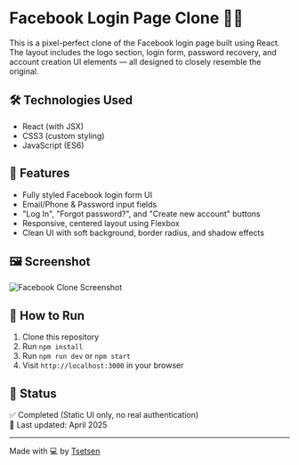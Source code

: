 # Facebook Login Page Clone 🔐💙

This is a pixel-perfect clone of the Facebook login page built using React.  
The layout includes the logo section, login form, password recovery, and account creation UI elements — all designed to closely resemble the original.

## 🛠 Technologies Used
- React (with JSX)
- CSS3 (custom styling)
- JavaScript (ES6)

## 🎯 Features
- Fully styled Facebook login form UI
- Email/Phone & Password input fields
- "Log In", "Forgot password?", and "Create new account" buttons
- Responsive, centered layout using Flexbox
- Clean UI with soft background, border radius, and shadow effects

## 🖼 Screenshot

![Facebook Clone Screenshot](./screenshot.png)

## 🧪 How to Run
1. Clone this repository
2. Run `npm install`
3. Run `npm run dev` or `npm start`
4. Visit `http://localhost:3000` in your browser

## 📌 Status
✅ Completed (Static UI only, no real authentication)  
📅 Last updated: April 2025

---

Made with 💻 by [Tsetsen](https://github.com/tsetse0725)
